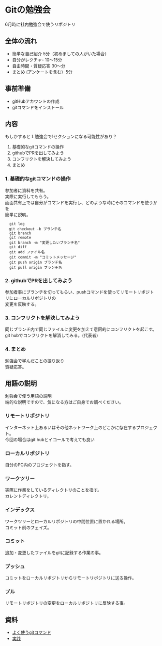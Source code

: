 # Gitの勉強会
6月時に社内勉強会で使うリポジトリ

## 全体の流れ
- 簡単な自己紹介 5分（初めましての人がいた場合）
- 自分がレクチャ- 10〜15分
- 自由時間・質疑応答 30〜分
- まとめ (アンケートを含む）5分

## 事前準備
- gitHubアカウントの作成
- gitコマンドをインストール

## 内容
もしかすると１勉強会で1セクションになる可能性があり？
1. 基礎的なgitコマンドの操作
2. githubでPRを出してみよう
3. コンフリクトを解決してみよう
4. まとめ

### 1. 基礎的なgitコマンドの操作
参加者に資料を共有。<br>
実際に実行してもらう。<br>
画面共有上では自分がコマンドを実行し、どのような時にそのコマンドを使うかを<br>
簡単に説明。
```
  git log 
　git checkout -b ブランチ名
  git branch
  git remote 
  git branch -m "変更したいブランチ名"
  git diff
  git add ファイル名
  git commit -m "コミットメッセージ"
  git push origin ブランチ名
  git pull origin ブランチ名
```
### 2. githubでPRを出してみよう
参加者事にブランチを切ってもらい、pushコマンドを使ってリモートリポジトリにローカルリポジトリの <br>
変更を反映する。
### 3. コンフリクトを解決してみよう
同じブランチ内で同じファイルに変更を加えて意図的にコンフリクトを起こす。<br>
git hubでコンフリクトを解消してみる。(代表者)

### 4. まとめ
勉強会で学んだことの振り返り<br>
質疑応答。

## 用語の説明
勉強会で使う用語の説明<br/>
端的な説明ですので、気になる方はご自身でお調べください。

### リモートリポジトリ
インターネット上あるいはその他ネットワーク上のどこかに存在するプロジェクト。<br/>
今回の場合はgit hubとイコールで考えても良い

### ローカルリポジトリ
自分のPC内のプロジェクトを指す。

### ワークツリー
実際に作業をしているディレクトリのことを指す。<br/>
カレントディレクトリ。

### インデックス
ワークツリーとローカルリポジトリの中間位置に置かれる場所。<br/>
コミット前のフェイズ。

### コミット
追加・変更したファイルをgitに記録する作業の事。

### プッシュ
コミットをローカルリポジトリからリモートリポジトリに送る操作。

### プル
リモートリポジトリの変更をローカルリポジトリに反映する事。

## 資料
- [よく使うgitコマンド](https://github.com/kazutotakeuchi-32/git_test/blob/main/text.md)
- [実践](https://github.com/kazutotakeuchi-32/git_test/blob/main/text2.md)

